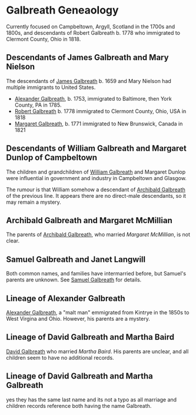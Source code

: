 # Galbreath Geneaology

Currently focused on Campbeltown, Argyll, Scotland in the 1700s and 1800s, and descendants of Robert Galbreath b. 1778 who immigrated to Clermont County, Ohio in 1818.

## Descendants of James Galbreath and Mary Nielson

The descendants of [James Galbreath](galbreath-james-1659.md) b. 1659 and Mary Nielson had multiple immigrants to United States.

* [Alexander Galbreath](galbreath-alexander-1753.md), b. 1753, immigrated to Baltimore, then York County, PA in 1785.
* [Robert Galbreath](galbreath-robert-1778.md) b. 1778 immigrated to Clermont County, Ohio, USA in 1818
* [Margaret Galbreath](galbreath-margaret-1771.md), b. 1771 immigrated to New Brunswick, Canada in 1821

## Descendants of William Galbreath and Margaret Dunlop of Campbeltown

The children and grandchildren of [William Galbreath](/galbreath-william-1736.md) and Margaret Dunlop were influential in government and industry in Campbeltown and Glasgow.  

The rumour is that William somehow a descendant of [Archibald Galbreath](galbreath-archibald-1708.md) of the previous line. It appears there are no direct-male descendants, so it may remain a mystery. 

## Archibald Galbreath and Margaret McMillian

The parents of [Archibald Galbreath](https://github.com/npg70/galbreath/blob/main/galbreath-archibald-1798.md), who married *Margaret McMillian*, is not clear.

## Samuel Galbreath and Janet Langwill

Both common names, and families have intermarried before, but Samuel's parents are unknown.  See [Samuel Galbreath](galbreath-samuel-1765.md) for details.

## Lineage of Alexander Galbreath

[Alexander Galbreath](galbreath-alexander-1816.md), a "malt man" emmigrated from Kintrye in the 1850s to West Virgina and Ohio. However, his parents are a mystery.

## Lineage of David Galbreath and Martha Baird

[David Galbreath](galbreath-david-abt-1720.md) who married *Martha Baird*.  His parents are unclear, and all children seem to have no additional records.

## Lineage of David Galbreath and Martha Galbreath

yes they has the same last name and its not a typo as all marriage and children records reference both having the name Galbreath.


